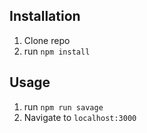 ## Installation

1. Clone repo
2. run `npm install`

## Usage

1. run `npm run savage`
2. Navigate to `localhost:3000`
